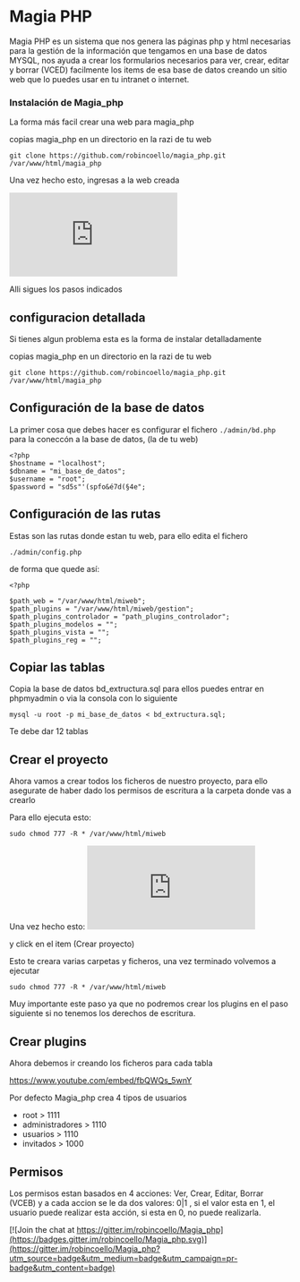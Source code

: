 # Magia PHP

Magia PHP es un sistema que nos genera las páginas php y html necesarias para la gestión de la información 
que tengamos en una base de datos MYSQL, nos ayuda a crear los formularios necesarios para ver, crear, editar y borrar (VCED) 
facilmente los items de esa base de datos creando un sitio web que lo puedes usar en tu intranet o internet.


### Instalación de Magia_php

La forma más facil crear una web para magia_php


copias magia_php en un directorio en la razi de tu web 
```
git clone https://github.com/robincoello/magia_php.git /var/www/html/magia_php

```

Una vez hecho esto, ingresas a la web creada 

[![http://localhost/magia_php/index.php](http://localhost/magia_php/index.php)](http://localhost/magia_php/index.php)

Alli sigues los pasos indicados

















## configuracion detallada

Si tienes algun problema esta es la forma de instalar detalladamente 

copias magia_php en un directorio en la razi de tu web 

```
git clone https://github.com/robincoello/magia_php.git /var/www/html/magia_php

```

## Configuración de la base de datos
La primer cosa que debes hacer es configurar el fichero `./admin/bd.php` para la coneccón a la base de datos, (la de tu web)

```
<?php  
$hostname = "localhost"; 
$dbname = "mi_base_de_datos"; 
$username = "root"; 
$password = "sd5s"'(spfo&é7d(§4e"; 
```


## Configuración de las rutas

Estas son las rutas donde estan tu web,  para ello edita el fichero

``` ./admin/config.php ```

de forma que quede así:

```
<?php

$path_web = "/var/www/html/miweb";
$path_plugins = "/var/www/html/miweb/gestion";
$path_plugins_controlador = "path_plugins_controlador";
$path_plugins_modelos = "";
$path_plugins_vista = "";
$path_plugins_reg = "";

```

## Copiar las tablas

Copia la base de datos bd_extructura.sql para ellos puedes entrar en phpmyadmin  o via la consola con lo siguiente 

```
mysql -u root -p mi_base_de_datos < bd_extructura.sql;
```

Te debe dar 12 tablas 


## Crear el proyecto

Ahora vamos a crear todos los ficheros de nuestro proyecto, para ello asegurate de haber dado los permisos de  escritura a la 
carpeta donde vas a crearlo

Para ello ejecuta esto: 

```
sudo chmod 777 -R * /var/www/html/miweb
```

Una vez hecho esto: 
[![Entra en http://localhost/magia_php/index.php](http://localhost/magia_php/index.php)](http://localhost/magia_php/index.php)

y click en el item (Crear proyecto)

Esto te creara varias carpetas y ficheros,  una vez terminado volvemos a ejecutar 

```
sudo chmod 777 -R * /var/www/html/miweb
```

Muy importante este paso ya que no podremos crear los plugins en el paso siguiente si no tenemos los derechos de escritura.

## Crear plugins

Ahora debemos ir creando los ficheros para cada tabla

https://www.youtube.com/embed/fbQWQs_5wnY


Por defecto Magia_php crea 4 tipos de usuarios
* root > 1111 
* administradores > 1110
* usuarios > 1110
* invitados > 1000

## Permisos 
Los permisos estan basados en 4 acciones: Ver, Crear, Editar, Borrar (VCEB) y a cada 
accion se le da dos valores: 0|1 , si el valor esta en 1, el usuario puede realizar 
esta acción, si esta en 0, no puede realizarla.
























[![Join the chat at https://gitter.im/robincoello/Magia_php](https://badges.gitter.im/robincoello/Magia_php.svg)](https://gitter.im/robincoello/Magia_php?utm_source=badge&utm_medium=badge&utm_campaign=pr-badge&utm_content=badge)


